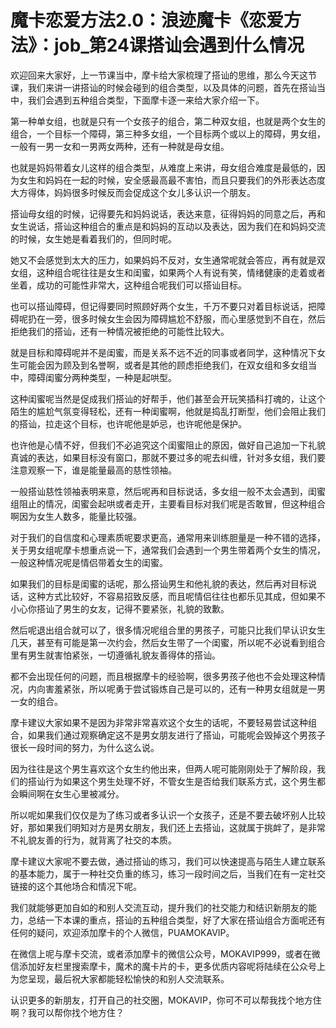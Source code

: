# 魔卡恋爱方法2.0：浪迹魔卡《恋爱方法》：job_第24课搭讪会遇到什么情况

欢迎回来大家好，上一节课当中，摩卡给大家梳理了搭讪的思维，那么今天这节课，我们来讲一讲搭讪的时候会碰到的组合类型，以及具体的问题，首先在搭讪当中，我们会遇到五种组合类型，下面摩卡逐一来给大家介绍一下。

第一种单女组，也就是只有一个女孩子的组合，第二种双女组，也就是两个女生的组合，一个目标一个障碍，第三种多女组，一个目标两个或以上的障碍，男女组，一般有一男一女和一男两女两种，还有一种就是母女组。

也就是妈妈带着女儿这样的组合类型，从难度上来讲，母女组合难度是最低的，因为女生和妈妈在一起的时候，安全感最高最不害怕，而且只要我们的外形表达态度大方得体，妈妈很多时候反而会促成这个女儿多认识一个朋友。

搭讪母女组的时候，记得要先和妈妈说话，表达来意，征得妈妈的同意之后，再和女生说话，搭讪这种组合的重点是和妈妈的互动以及表达，因为我们在和妈妈交流的时候，女生她是看着我们的，但同时呢。

她又不会感觉到太大的压力，如果妈妈不反对，女生通常呢就会答应，再有就是双女组，这种组合呢往往是女生和闺蜜，如果两个人有说有笑，情绪健康的走着或者坐着，成功的可能性非常大，这种组合呢我们可以搭讪目标。

也可以搭讪障碍，但记得要同时照顾好两个女生，千万不要只对着目标说话，把障碍呢扔在一旁，很多时候女生会因为障碍尴尬不舒服，而心里感觉到不自在，然后拒绝我们的搭讪，还有一种情况被拒绝的可能性比较大。

就是目标和障碍呢并不是闺蜜，而是关系不远不近的同事或者同学，这种情况下女生可能会因为顾及到名誉啊，或者是其他的顾虑拒绝我们，在双女组和多女组当中，障碍闺蜜分两种类型，一种是起哄型。

这种闺蜜呢当然是促成我们搭讪的好帮手，他们甚至会开玩笑插科打魂的，让这个陌生的尴尬气氛变得轻松，还有一种闺蜜啊，他就是捣乱打断型，他们会阻止我们的搭讪，拉走这个目标，也许呢他是妒忌，也许呢他是保护。

也许他是心情不好，但我们不必追究这个闺蜜阻止的原因，做好自己追加一下礼貌真诚的表达，如果目标没有窗口，那就不要过多的呢去纠缠，针对多女组，我们要注意观察一下，谁是能量最高的慈性领袖。

一般搭讪慈性领袖表明来意，然后呢再和目标说话，多女组一般不太会遇到，闺蜜组阻止的情况，闺蜜会起哄或者走开，主要看目标对我们呢是否敢冒，但这种组合啊因为女生人数多，能量比较强。

对于我们的自信度和心理素质呢要求更高，通常用来训练胆量是一种不错的选择，关于男女组呢摩卡想重点说一下，通常我们会遇到一个男生带着两个女生的情况，一般这种情况呢是情侣带着女生的闺蜜。

如果我们的目标是闺蜜的话呢，那么搭讪男生和他礼貌的表达，然后再对目标说话，这种方式比较好，不容易招致反感，而且呢情侣往往也都乐见其成，但如果不小心你搭讪了男生的女友，记得不要紧张，礼貌的致歉。

然后呢退出组合就可以了，很多情况呢组合里的男孩子，可能只比我们早认识女生几天，甚至有可能是第一次约会，然后女生带了一个闺蜜，所以呢不必说看到组合里有男生就害怕紧张，一切遵循礼貌友善得体的搭讪。

都不会出现任何的问题，而且根据摩卡的经验啊，很多男孩子他也不会处理这种情况，内向害羞紧张，所以呢勇于尝试锻炼自己是可以的，还有一种男女组就是一男一女的组合。

摩卡建议大家如果不是因为非常非常喜欢这个女生的话呢，不要轻易尝试这种组合，如果我们通过观察确定这不是男女朋友进行了搭讪，可能呢会毁掉这个男孩子很长一段时间的努力，为什么这么说。

因为往往是这个男生喜欢这个女生约他出来，但两人呢可能刚刚处于了解阶段，我们的搭讪行为如果这个男生处理不好，不管女生是否给我们联系方式，这个男生都会瞬间啊在女生心里被减分。

所以呢如果我们仅仅是为了练习或者多认识一个女孩子，还是不要去破坏别人比较好，那如果我们明知对方是男女朋友，我们还上去搭讪，这就属于挑衅了，是非常不礼貌友善的行为，就背离了社交的本质。

摩卡建议大家呢不要去做，通过搭讪的练习，我们可以快速提高与陌生人建立联系的基本能力，属于一种社交负重的练习，练习一段时间之后，当我们在有一定社交链接的这个其他场合和情况下呢。

我们就能够更加自如的和别人交流互动，提升我们的社交能力和结识新朋友的能力，总结一下本课的重点，搭讪的五种组合类型，好了大家在搭讪组合方面呢还有任何的疑问，欢迎添加摩卡的个人微信，PUAMOKAVIP。

在微信上呢与摩卡交流，或者添加摩卡的微信公众号，MOKAVIP999，或者在微信添加好友栏里搜索摩卡，魔术的魔卡片的卡，更多优质内容呢将陆续在公众号上为您呈现，最后祝大家都能轻松愉快的和别人交流联系。

认识更多的新朋友，打开自己的社交圈，MOKAVIP，你可不可以帮我找个地方住啊？我可以帮你找个地方住？

